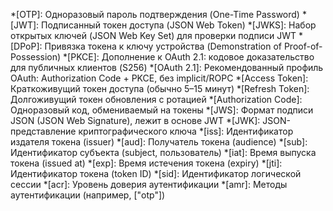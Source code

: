 *[OTP]: Одноразовый пароль подтверждения (One-Time Password)
*[JWT]: Подписанный токен доступа (JSON Web Token)
*[JWKS]: Набор открытых ключей (JSON Web Key Set) для проверки подписи JWT
*[DPoP]: Привязка токена к ключу устройства (Demonstration of Proof-of-Possession)
*[PKCE]: Дополнение к OAuth 2.1: кодовое доказательство для публичных клиентов (S256)
*[OAuth 2.1]: Рекомендованный профиль OAuth: Authorization Code + PKCE, без implicit/ROPC
*[Access Token]: Краткоживущий токен доступа (обычно 5–15 минут)
*[Refresh Token]: Долгоживущий токен обновления с ротацией
*[Authorization Code]: Одноразовый код, обмениваемый на токены
*[JWS]: Формат подписи JSON (JSON Web Signature), лежит в основе JWT
*[JWK]: JSON-представление криптографического ключа
*[iss]: Идентификатор издателя токена (issuer)
*[aud]: Получатель токена (audience)
*[sub]: Идентификатор субъекта (subject, пользователь)
*[iat]: Время выпуска токена (issued at)
*[exp]: Время истечения токена (expiry)
*[jti]: Идентификатор токена (token ID)
*[sid]: Идентификатор логической сессии
*[acr]: Уровень доверия аутентификации
*[amr]: Методы аутентификации (например, ["otp"])
